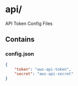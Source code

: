 # api/

API Token Config Files

## Contains

### config.json

```json
{
    "token": "aws-api-token",
    "secret": "aws-api-secret"
}
```